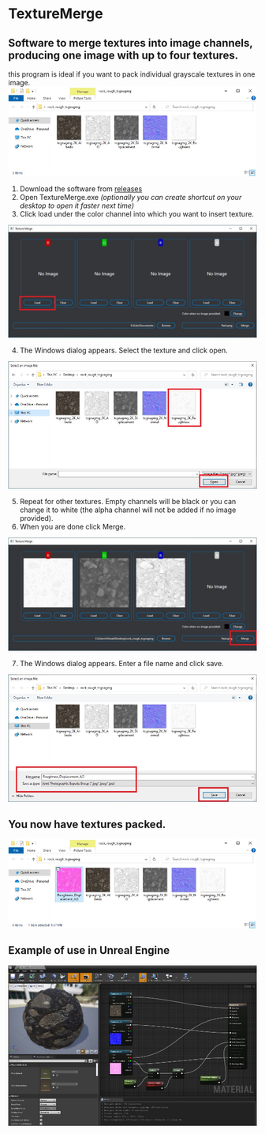 # TextureMerge
## Software to merge textures into image channels, producing one image with up to four textures.

this program is ideal if you want to pack individual grayscale textures in one image.
![image](https://github.com/Fidifis/TextureMerge/raw/master/Tutorial-images/img1.jpg)

1. Download the software from [releases](https://github.com/Fidifis/TextureMerge/releases)
2. Open TextureMerge.exe
*(optionally you can create shortcut on your desktop to open it faster next time)*
3. Click load under the color channel into which you want to insert texture.

![image](https://github.com/Fidifis/TextureMerge/raw/master/Tutorial-images/img2.jpg)

4. The Windows dialog appears. Select the texture and click open.

![image](https://github.com/Fidifis/TextureMerge/raw/master/Tutorial-images/img3.jpg)

5. Repeat for other textures. Empty channels will be black or you can change it to white (the alpha channel will not be added if no image provided).
6. When you are done click Merge.

![image](https://github.com/Fidifis/TextureMerge/raw/master/Tutorial-images/img4.jpg)

7. The Windows dialog appears. Enter a file name and click save.

![image](https://github.com/Fidifis/TextureMerge/raw/master/Tutorial-images/img5.jpg)


## You now have textures packed.

![image](https://github.com/Fidifis/TextureMerge/raw/master/Tutorial-images/img6.jpg)


## Example of use in Unreal Engine
![image](https://github.com/Fidifis/TextureMerge/raw/master/Tutorial-images/img7.jpg)
